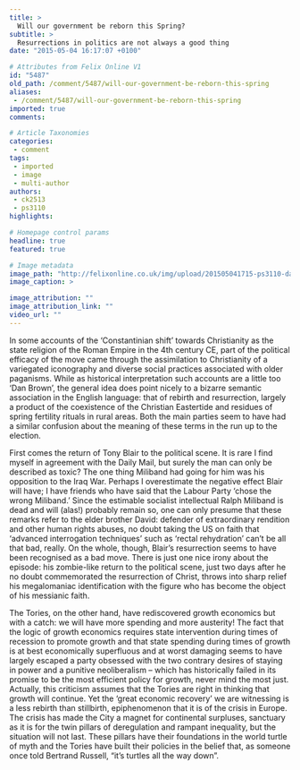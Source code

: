 ```yaml
---
title: >
  Will our government be reborn this Spring?
subtitle: >
  Resurrections in politics are not always a good thing
date: "2015-05-04 16:17:07 +0100"

# Attributes from Felix Online V1
id: "5487"
old_path: /comment/5487/will-our-government-be-reborn-this-spring
aliases:
 - /comment/5487/will-our-government-be-reborn-this-spring
imported: true
comments:

# Article Taxonomies
categories:
 - comment
tags:
 - imported
 - image
 - multi-author
authors:
 - ck2513
 - ps3110
highlights:

# Homepage control params
headline: true
featured: true

# Image metadata
image_path: "http://felixonline.co.uk/img/upload/201505041715-ps3110-davidcameronlamb.jpg"
image_caption: >

image_attribution: ""
image_attribution_link: ""
video_url: ""
---
```


In some accounts of the ‘Constantinian shift’ towards Christianity as the state religion of the Roman Empire in the 4th century CE, part of the political efficacy of the move came through the assimilation to Christianity of a variegated iconography and diverse social practices associated with older paganisms. While as historical interpretation such accounts are a little too ‘Dan Brown’, the general idea does point nicely to a bizarre semantic association in the English language: that of rebirth and resurrection, largely a product of the coexistence of the Christian Eastertide and residues of spring fertility rituals in rural areas. Both the main parties seem to have had a similar confusion about the meaning of these terms in the run up to the election.

First comes the return of Tony Blair to the political scene. It is rare I find myself in agreement with the Daily Mail, but surely the man can only be described as toxic? The one thing Miliband had going for him was his opposition to the Iraq War. Perhaps I overestimate the negative effect Blair will have; I have friends who have said that the Labour Party ‘chose the wrong Miliband.’ Since the estimable socialist intellectual Ralph Miliband is dead and will (alas!) probably remain so, one can only presume that these remarks refer to the elder brother David: defender of extraordinary rendition and other human rights abuses, no doubt taking the US on faith that ‘advanced interrogation techniques’ such as ‘rectal rehydration’ can’t be all that bad, really. On the whole, though, Blair’s resurrection seems to have been recognised as a bad move. There is just one nice irony about the episode: his zombie-like return to the political scene, just two days after he no doubt commemorated the resurrection of Christ, throws into sharp relief his megalomaniac identification with the figure who has become the object of his messianic faith.

The Tories, on the other hand, have rediscovered growth economics but with a catch: we will have more spending and more austerity! The fact that the logic of growth economics requires state intervention during times of recession to promote growth and that state spending during times of growth is at best economically superfluous and at worst damaging seems to have largely escaped a party obsessed with the two contrary desires of staying in power and a punitive neoliberalism – which has historically failed in its promise to be the most efficient policy for growth, never mind the most just. Actually, this criticism assumes that the Tories are right in thinking that growth will continue. Yet the ‘great economic recovery’ we are witnessing is a less rebirth than stillbirth, epiphenomenon that it is of the crisis in Europe. The crisis has made the City a magnet for continental surpluses, sanctuary as it is for the twin pillars of deregulation and rampant inequality, but the situation will not last. These pillars have their foundations in the world turtle of myth and the Tories have built their policies in the belief that, as someone once told Bertrand Russell, “it’s turtles all the way down”.
